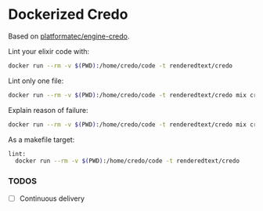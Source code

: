 # Dockerized Credo

Based on [platformatec/engine-credo](https://github.com/plataformatec/engine-credo).

Lint your elixir code with:

``` bash
docker run --rm -v $(PWD):/home/credo/code -t renderedtext/credo
```

Lint only one file:

``` bash
docker run --rm -v $(PWD):/home/credo/code -t renderedtext/credo mix credo <file-path>
```

Explain reason of failure:

``` bash
docker run --rm -v $(PWD):/home/credo/code -t renderedtext/credo mix credo explain <file-path>
```

As a makefile target:

``` bash
lint:
  docker run --rm -v $(PWD):/home/credo/code -t renderedtext/credo
```

### TODOS

- [ ] Continuous delivery
